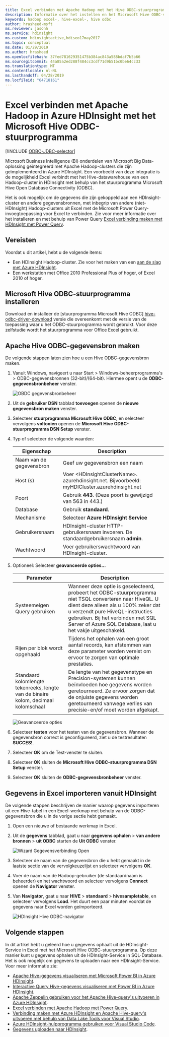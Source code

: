 ```yaml
---
title: Excel verbinden met Apache Hadoop met het Hive ODBC-stuurprogramma - Azure HDInsight
description: Informatie over het instellen en het Microsoft Hive ODBC-stuurprogramma voor Excel gebruiken om gegevens te doorzoeken in HDInsight-clusters uit Microsoft Excel.
keywords: hadoop excel-, hive-excel-, hive odbc
author: hrasheed-msft
ms.reviewer: jasonh
ms.service: hdinsight
ms.custom: hdinsightactive,hdiseo17may2017
ms.topic: conceptual
ms.date: 01/29/2019
ms.author: hrasheed
ms.openlocfilehash: 37fed781629351475b384ac843a588bdaf7b5b66
ms.sourcegitcommit: 44a85a2ed288f484cc3cdf71d9b51bc0be64cc33
ms.translationtype: MT
ms.contentlocale: nl-NL
ms.lasthandoff: 04/28/2019
ms.locfileid: "64718161"
---
```

# <a name="connect-excel-to-apache-hadoop-in-azure-hdinsight-with-the-microsoft-hive-odbc-driver"></a>Excel verbinden met Apache Hadoop in Azure HDInsight met het Microsoft Hive ODBC-stuurprogramma

[!INCLUDE [ODBC-JDBC-selector](../../../includes/hdinsight-selector-odbc-jdbc.md)]

Microsoft Business Intelligence (BI) onderdelen van Microsoft Big Data-oplossing geïntegreerd met Apache Hadoop-clusters die zijn geïmplementeerd in Azure HDInsight. Een voorbeeld van deze integratie is de mogelijkheid Excel verbindt met het Hive-datawarehouse van een Hadoop-cluster in HDInsight met behulp van het stuurprogramma Microsoft Hive Open Database Connectivity (ODBC).

Het is ook mogelijk om de gegevens die zijn gekoppeld aan een HDInsight-cluster en andere gegevensbronnen, met inbegrip van andere (niet-HDInsight) Hadoop-clusters uit Excel met de Microsoft Power Query-invoegtoepassing voor Excel te verbinden. Zie voor meer informatie over het installeren en met behulp van Power Query [Excel verbinding maken met HDInsight met Power Query][hdinsight-power-query].


## <a name="prerequisites"></a>Vereisten

Voordat u dit artikel, hebt u de volgende items:

* Een HDInsight Hadoop-cluster. Zie voor het maken van een [aan de slag met Azure HDInsight](apache-hadoop-linux-tutorial-get-started.md).
* Een werkstation met Office 2010 Professional Plus of hoger, of Excel 2010 of hoger.

## <a name="install-microsoft-hive-odbc-driver"></a>Microsoft Hive ODBC-stuurprogramma installeren
Download en installeer de [stuurprogramma Microsoft Hive ODBC] [ hive-odbc-driver-download] versie die overeenkomt met de versie van de toepassing waar u het ODBC-stuurprogramma wordt gebruikt.  Voor deze zelfstudie wordt het stuurprogramma voor Office Excel gebruikt.

## <a name="create-apache-hive-odbc-data-source"></a>Apache Hive ODBC-gegevensbron maken
De volgende stappen laten zien hoe u een Hive ODBC-gegevensbron maken.

1. Vanuit Windows, navigeert u naar Start > Windows-beheerprogramma's > ODBC-gegevensbronnen (32-bit)/(64-bit).  Hiermee opent u de **ODBC-gegevensbronbeheer** venster.
   
    ![OBDC gegevensbronbeheer](./media/apache-hadoop-connect-excel-hive-odbc-driver/HDI.SimbaHiveOdbc.DataSourceAdmin1.png "configureren met behulp van ODBC-gegevensbronbeheer DSN")

2. Uit de **gebruiker DSN** tabblad **toevoegen** openen de **nieuwe gegevensbron maken** venster.

3. Selecteer **stuurprogramma Microsoft Hive ODBC**, en selecteer vervolgens **voltooien** openen de **Microsoft Hive ODBC-stuurprogramma DSN Setup** venster.

4. Typ of selecteer de volgende waarden:
   
   | Eigenschap | Description |
   | --- | --- |
   |  Naam van de gegevensbron |Geef uw gegevensbron een naam |
   |  Host (s) |Voer &lt;HDInsightClusterName&gt;. azurehdinsight.net. Bijvoorbeeld: myHDICluster.azurehdinsight.net |
   |  Poort |Gebruik <strong>443</strong>. (Deze poort is gewijzigd van 563 in 443.) |
   |  Database |Gebruik <strong>standaard</strong>. |
   |  Mechanisme |Selecteer <strong>Azure HDInsight Service</strong> |
   |  Gebruikersnaam |HDInsight-cluster HTTP-gebruikersnaam invoeren. De standaardgebruikersnaam <strong>admin</strong>. |
   |  Wachtwoord |Voer gebruikerswachtwoord van HDInsight-cluster. |

   
5. Optioneel: Selecteer **geavanceerde opties...**  
   
   | Parameter | Description |
   | --- | --- |
   |  Systeemeigen Query gebruiken |Wanneer deze optie is geselecteerd, probeert het ODBC-stuurprogramma niet TSQL converteren naar HiveQL. U dient deze alleen als u 100% zeker dat u verzendt pure HiveQL-instructies gebruiken. Bij het verbinden met SQL Server of Azure SQL Database, laat u het vakje uitgeschakeld. |
   |  Rijen per blok wordt opgehaald |Tijdens het ophalen van een groot aantal records, kan afstemmen van deze parameter worden vereist om ervoor te zorgen van optimale prestaties. |
   |  Standaard kolomlengte tekenreeks, lengte van de binaire kolom, decimaal kolomschaal |De lengte van het gegevenstype en Precision-systemen kunnen beïnvloeden hoe gegevens worden geretourneerd. Ze ervoor zorgen dat de onjuiste gegevens worden geretourneerd vanwege verlies van precisie-en/of moet worden afgekapt. |

    ![Geavanceerde opties](./media/apache-hadoop-connect-excel-hive-odbc-driver/HDI.HiveOdbc.DataSource.AdvancedOptions1.png "DSN geavanceerde configuratieopties")

5. Selecteer **testen** voor het testen van de gegevensbron. Wanneer de gegevensbron correct is geconfigureerd, ziet u de testresultaten **SUCCES!**.  

6. Selecteer **OK** om de Test-venster te sluiten.  

7. Selecteer **OK** sluiten de **Microsoft Hive ODBC-stuurprogramma DSN Setup** venster.  

8. Selecteer **OK** sluiten de **ODBC-gegevensbronbeheer** venster.  

## <a name="import-data-into-excel-from-hdinsight"></a>Gegevens in Excel importeren vanuit HDInsight
De volgende stappen beschrijven de manier waarop gegevens importeren uit een Hive-tabel in een Excel-werkmap met behulp van de ODBC-gegevensbron die u in de vorige sectie hebt gemaakt.

1. Open een nieuwe of bestaande werkmap in Excel.

2. Uit de **gegevens** tabblad, gaat u naar **gegevens ophalen** > **van andere bronnen** > **uit ODBC** starten de **Uit ODBC** venster.
   
    ![Wizard Gegevensverbinding Open](./media/apache-hadoop-connect-excel-hive-odbc-driver/HDI.SimbaHiveOdbc.Excel.DataConnection1.png "Open wizard Gegevensverbinding")

3. Selecteer de naam van de gegevensbron die u hebt gemaakt in de laatste sectie van de vervolgkeuzelijst en selecteer vervolgens **OK**.

4. Voer de naam van de Hadoop-gebruiker (de standaardnaam is beheerder) en het wachtwoord en selecteer vervolgens **Connect** openen de **Navigator** venster.

5. Van **Navigator**, gaat u naar **HIVE** > **standaard** > **hivesampletable**, en selecteer vervolgens  **Load**. Het duurt een paar minuten voordat de gegevens naar Excel worden geïmporteerd.

    ![HDInsight Hive ODBC-navigator](./media/apache-hadoop-connect-excel-hive-odbc-driver/hdinsight.hive.odbc.navigator.png "Open wizard Gegevensverbinding")

## <a name="next-steps"></a>Volgende stappen
In dit artikel hebt u geleerd hoe u gegevens ophaalt uit de HDInsight-Service in Excel met het Microsoft Hive ODBC-stuurprogramma. Op deze manier kunt u gegevens ophalen uit de HDInsight-Service in SQL-Database. Het is ook mogelijk om gegevens te uploaden naar een HDInsight-Service. Voor meer informatie zie:

* [Apache Hive-gegevens visualiseren met Microsoft Power BI in Azure HDInsight](apache-hadoop-connect-hive-power-bi.md).
* [Interactive Query Hive-gegevens visualiseren met Power BI in Azure HDInsight](../interactive-query/apache-hadoop-connect-hive-power-bi-directquery.md).
* [Apache Zeppelin gebruiken voor het Apache Hive-query's uitvoeren in Azure HDInsight](./../hdinsight-connect-hive-zeppelin.md).
* [Excel verbinden met Apache Hadoop met Power Query](apache-hadoop-connect-excel-power-query.md).
* [Verbinding maken met Azure HDInsight en Apache Hive-query's uitvoeren met behulp van Data Lake Tools voor Visual Studio](apache-hadoop-visual-studio-tools-get-started.md).
* [Azure HDInsight-hulpprogramma gebruiken voor Visual Studio Code](../hdinsight-for-vscode.md).
* [Gegevens uploaden naar HDInsight](./../hdinsight-upload-data.md).

[hdinsight-use-sqoop]:hdinsight-use-sqoop.md
[hdinsight-use-hive]:hdinsight-use-hive.md
[hdinsight-upload-data]: ../hdinsight-upload-data.md
[hdinsight-power-query]: ../hdinsight-connect-excel-power-query.md
[hive-odbc-driver-download]: https://go.microsoft.com/fwlink/?LinkID=286698


